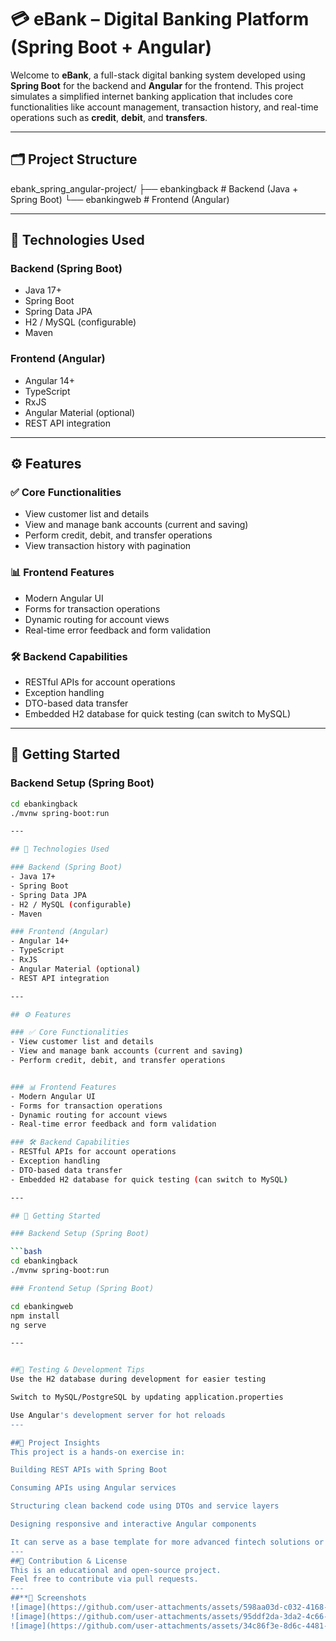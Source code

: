 # 💳 eBank – Digital Banking Platform (Spring Boot + Angular)

Welcome to **eBank**, a full-stack digital banking system developed using **Spring Boot** for the backend and **Angular** for the frontend. This project simulates a simplified internet banking application that includes core functionalities like account management, transaction history, and real-time operations such as **credit**, **debit**, and **transfers**.

---

## 🗂️ Project Structure
ebank_spring_angular-project/
├── ebankingback # Backend (Java + Spring Boot)
└── ebankingweb # Frontend (Angular)


---

## 🔧 Technologies Used

### Backend (Spring Boot)
- Java 17+
- Spring Boot
- Spring Data JPA
- H2 / MySQL (configurable)
- Maven

### Frontend (Angular)
- Angular 14+
- TypeScript
- RxJS
- Angular Material (optional)
- REST API integration

---

## ⚙️ Features

### ✅ Core Functionalities
- View customer list and details  
- View and manage bank accounts (current and saving)  
- Perform credit, debit, and transfer operations  
- View transaction history with pagination  

### 📊 Frontend Features
- Modern Angular UI  
- Forms for transaction operations  
- Dynamic routing for account views  
- Real-time error feedback and form validation  

### 🛠 Backend Capabilities
- RESTful APIs for account operations  
- Exception handling  
- DTO-based data transfer  
- Embedded H2 database for quick testing (can switch to MySQL)  

---

## 🚀 Getting Started

### Backend Setup (Spring Boot)

```bash
cd ebankingback
./mvnw spring-boot:run

---

## 🔧 Technologies Used

### Backend (Spring Boot)
- Java 17+
- Spring Boot
- Spring Data JPA
- H2 / MySQL (configurable)
- Maven

### Frontend (Angular)
- Angular 14+
- TypeScript
- RxJS
- Angular Material (optional)
- REST API integration

---

## ⚙️ Features

### ✅ Core Functionalities
- View customer list and details  
- View and manage bank accounts (current and saving)  
- Perform credit, debit, and transfer operations  


### 📊 Frontend Features
- Modern Angular UI  
- Forms for transaction operations  
- Dynamic routing for account views  
- Real-time error feedback and form validation  

### 🛠 Backend Capabilities
- RESTful APIs for account operations  
- Exception handling  
- DTO-based data transfer  
- Embedded H2 database for quick testing (can switch to MySQL)  

---

## 🚀 Getting Started

### Backend Setup (Spring Boot)

```bash
cd ebankingback
./mvnw spring-boot:run

### Frontend Setup (Spring Boot)

cd ebankingweb
npm install
ng serve

---


##🧪 Testing & Development Tips
Use the H2 database during development for easier testing

Switch to MySQL/PostgreSQL by updating application.properties

Use Angular's development server for hot reloads
---

##📁 Project Insights
This project is a hands-on exercise in:

Building REST APIs with Spring Boot

Consuming APIs using Angular services

Structuring clean backend code using DTOs and service layers

Designing responsive and interactive Angular components

It can serve as a base template for more advanced fintech solutions or academic projects.
---
##🤝 Contribution & License
This is an educational and open-source project.
Feel free to contribute via pull requests.
---
##**📸 Screenshots
![image](https://github.com/user-attachments/assets/598aa03d-c032-4168-b53b-a7deea1a2bee)
![image](https://github.com/user-attachments/assets/95ddf2da-3da2-4c66-84f9-459700ff2331)
![image](https://github.com/user-attachments/assets/34c86f3e-8d6c-4481-8d82-40bb85746419)


